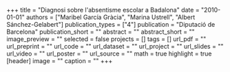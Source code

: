 +++
title = "Diagnosi sobre l'absentisme escolar a Badalona"
date = "2010-01-01"
authors = ["Maribel García Gràcia", "Marina Ustrell", "Albert Sánchez-Gelabert"]
publication_types = ["4"]
publication = "Diputació de Barcelona"
publication_short = ""
abstract = ""
abstract_short = ""
image_preview = ""
selected = false
projects = []
tags = []
url_pdf = ""
url_preprint = ""
url_code = ""
url_dataset = ""
url_project = ""
url_slides = ""
url_video = ""
url_poster = ""
url_source = ""
math = true
highlight = true
[header]
image = ""
caption = ""
+++
